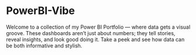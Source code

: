 # PowerBI-Vibe
Welcome to a collection of my Power BI Portfolio — where data gets a visual groove. These dashboards aren’t just about numbers; they tell stories, reveal insights, and look good doing it. Take a peek and see how data can be both informative and stylish.

